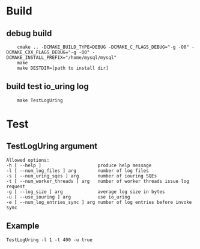 # Build

## debug build
```
    cmake .. -DCMAKE_BUILD_TYPE=DEBUG -DCMAKE_C_FLAGS_DEBUG="-g -O0" -DCMAKE_CXX_FLAGS_DEBUG="-g -O0" -DCMAKE_INSTALL_PREFIX="/home/mysql/mysql"
    make
    make DESTDIR=[path to install dir]
```

## build test io_uring log
```
    make TestLogUring
```

# Test



## TestLogUring argument 

```
Allowed options:
-h [ --help ]                     produce help message
-l [ --num_log_files ] arg        number of log files
-s [ --num_uring_sqes ] arg       number of iouring SQEs
-t [ --num_worker_threads ] arg   number of worker threads issue log request
-g [ --log_size ] arg             average log size in bytes
-u [ --use_iouring ] arg          use io_uring
-e [ --num_log_entries_sync ] arg number of log entries before invoke sync
```

## Example

    TestLogUring -l 1 -t 400 -u true
